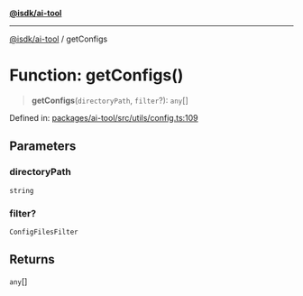 [**@isdk/ai-tool**](../README.md)

***

[@isdk/ai-tool](../globals.md) / getConfigs

# Function: getConfigs()

> **getConfigs**(`directoryPath`, `filter`?): `any`[]

Defined in: [packages/ai-tool/src/utils/config.ts:109](https://github.com/isdk/ai-tool.js/blob/79d5773fa454dc7789b1291b1ebd73e4c1b93154/src/utils/config.ts#L109)

## Parameters

### directoryPath

`string`

### filter?

`ConfigFilesFilter`

## Returns

`any`[]
